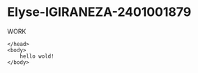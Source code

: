 # Elyse-IGIRANEZA-2401001879
WORK 
<DOCTYPE Html>
<html lang="en">
    <head>
        <title>hello </title>

    </head>
    <body> 
        hello wold!
    </body>

</html>
